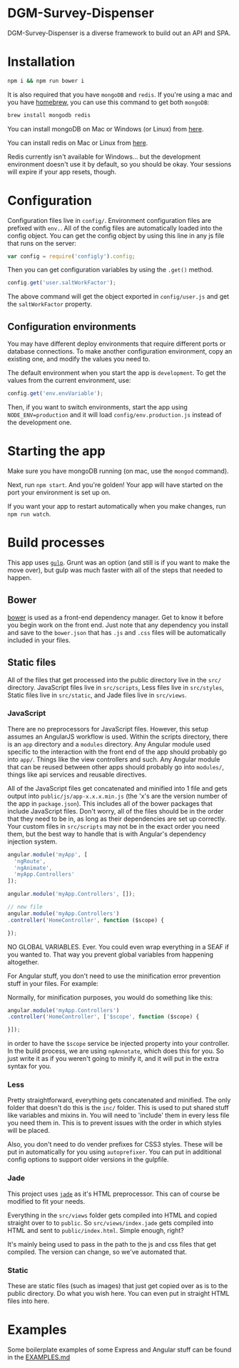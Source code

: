 # DGM-Survey-Dispenser

DGM-Survey-Dispenser is a diverse framework to build out an API and SPA.

# Installation

```bash
npm i && npm run bower i
```

It is also required that you have `mongoDB` and `redis`. If you're using a mac
and you have [homebrew](http://brew.sh/), you can use this command to get both
`mongoDB`:

```bash
brew install mongodb redis
```

You can install mongoDB on Mac or Windows (or Linux) from
[here](http://www.mongodb.org/downloads).

You can install redis on Mac or Linux from [here](http://redis.io/download).

Redis currently isn't available for Windows... but the development environment
doesn't use it by default, so you should be okay. Your sessions will expire
if your app resets, though.

# Configuration

Configuration files live in `config/`. Environment configuration files are
prefixed with `env.`. All of the config files are automatically loaded into the
config object. You can get the config object by using this line in any js file
that runs on the server:

```javascript
var config = require('configly').config;
```

Then you can get configuration variables by using the `.get()` method.

```javascript
config.get('user.saltWorkFactor');
```

The above command will get the object exported in `config/user.js` and get the
`saltWorkFactor` property.

## Configuration environments

You may have different deploy environments that require different ports or
database connections. To make another configuration environment, copy an
existing one, and modify the values you need to.

The default environment when you start the app is `development`. To get the
values from the current environment, use:

```javascript
config.get('env.envVariable');
```

Then, if you want to switch environments, start the app using
`NODE_ENV=production` and it will load `config/env.production.js` instead of the
development one.

# Starting the app

Make sure you have mongoDB running (on mac, use the `mongod` command).

Next, run `npm start`. And you're golden! Your app will have started on the port
your environment is set up on.

If you want your app to restart automatically when you make changes, run
`npm run watch`.

# Build processes

This app uses [`gulp`](http://gulpjs.com/). Grunt was an option (and still is if
you want to make the move over), but gulp was much faster with all of the steps
that needed to happen.

## Bower

[bower](http://bower.io/) is used as a front-end dependency manager. Get to know
it before you begin work on the front end. Just note that any dependency you
install and save to the `bower.json` that has `.js` and `.css` files will be
automatically included in your files.

## Static files

All of the files that get processed into the public directory live in the `src/`
directory. JavaScript files live in `src/scripts`, Less files live in
`src/styles`, Static files live in `src/static`, and Jade files live in
`src/views`.

### JavaScript

There are no preprocessors for JavaScript files. However, this setup assumes
an AngularJS workflow is used. Within the scripts directory, there is an `app`
directory and a `modules` directory. Any Angular module used specific to the
interaction with the front end of the app should probably go into `app/`. Things
like the view controllers and such. Any Angular module that can be reused
between other apps should probably go into `modules/`, things like api services
and reusable directives.

All of the JavaScript files get concatenated and minified into 1 file and gets
output into `public/js/app-x.x.x.min.js` (the 'x's are the version number of
the app in `package.json`). This includes all of the bower packages that include
JavaScript files. Don't worry, all of the files should be in the order that they
need to be in, as long as their dependencies are set up correctly. Your custom
files in `src/scripts` may not be in the exact order you need them, but the best
way to handle that is with Angular's dependency injection system.

```javascript
angular.module('myApp', [
  'ngRoute',
  'ngAnimate',
  'myApp.Controllers'
]);

angular.module('myApp.Controllers', []);

// new file
angular.module('myApp.Controllers')
.controller('HomeController', function ($scope) {

});
```

NO GLOBAL VARIABLES. Ever. You could even wrap everything in a SEAF if you
wanted to. That way you prevent global variables from happening altogether.

For Angular stuff, you don't need to use the minification error prevention stuff
in your files. For example:

Normally, for minification purposes, you would do something like this:

```javascript
angular.module('myApp.Controllers')
.controller('HomeController', ['$scope', function ($scope) {

}]);
```

in order to have the `$scope` service be injected property into your controller.
In the build process, we are using `ngAnnotate`, which does this for you. So
just write it as if you weren't going to minify it, and it will put in the
extra syntax for you.

### Less

Pretty straightforward, everything gets concatenated and minified. The only
folder that doesn't do this is the `inc/` folder. This is used to put shared
stuff like variables and mixins in. You will need to 'include' them in every
less file you need them in. This is to prevent issues with the order in which
styles will be placed.

Also, you don't need to do vender prefixes for CSS3 styles. These will be put
in automatically for you using `autoprefixer`. You can put in additional config
options to support older versions in the gulpfile.

### Jade

This project uses [`jade`](http://jade-lang.com/reference/) as it's HTML
preprocessor. This can of course be modified to fit your needs.

Everything in the `src/views` folder gets compiled into HTML and copied straight
over to to `public`. So `src/views/index.jade` gets compiled into HTML and sent
to `public/index.html`. Simple enough, right?

It's mainly being used to pass in the path to the js and css files that get
compiled. The version can change, so we've automated that.

### Static

These are static files (such as images) that just get copied over as is to the
public directory. Do what you wish here. You can even put in straight HTML files
into here.

# Examples

Some boilerplate examples of some Express and Angular stuff can be found in the
[EXAMPLES.md](EXAMPLES.md)
